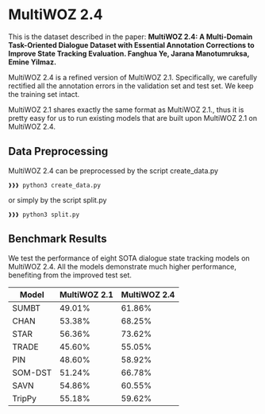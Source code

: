 # MultiWOZ 2.4
This is the dataset described in the paper: **MultiWOZ 2.4: A Multi-Domain Task-Oriented Dialogue Dataset with Essential Annotation Corrections to Improve State Tracking Evaluation. Fanghua Ye, Jarana Manotumruksa, Emine Yilmaz.**

MultiWOZ 2.4 is a refined version of MultiWOZ 2.1. Specifically, we carefully rectified all the annotation errors in the validation set and test set. We keep the training set intact.

MultiWOZ 2.1 shares exactly the same format as MultiWOZ 2.1., thus it is pretty easy for us to run existing models that are built upon MultiWOZ 2.1 on MultiWOZ 2.4.

## Data Preprocessing
MultiWOZ 2.4 can be preprocessed by the script create_data.py
```console
❱❱❱ python3 create_data.py
```
or simply by the script split.py
```console
❱❱❱ python3 split.py
```

## Benchmark Results
We test the performance of eight SOTA dialogue state tracking models on MultiWOZ 2.4. All the models demonstrate much higher performance, benefiting from the improved test set.

| Model | MultiWOZ 2.1 | MultiWOZ 2.4 |
|-------|--------------|--------------|
| SUMBT |    49.01%    |    61.86%  |
| CHAN  |53.38%|68.25%|
|STAR|56.36%|73.62%|
|TRADE|45.60%|55.05%|
|PIN|48.60%|58.92%|
|SOM-DST|51.24%|66.78%|
|SAVN|54.86%|60.55%|
|TripPy|55.18%|59.62%|

